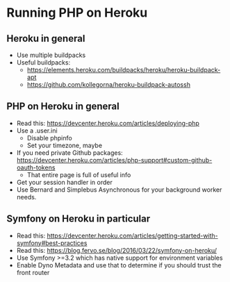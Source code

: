 # Running PHP on Heroku

## Heroku in general

* Use multiple buildpacks
* Useful buildpacks:
  * https://elements.heroku.com/buildpacks/heroku/heroku-buildpack-apt
  * https://github.com/kollegorna/heroku-buildpack-autossh

## PHP on Heroku in general

* Read this: https://devcenter.heroku.com/articles/deploying-php
* Use a .user.ini
  * Disable phpinfo
  * Set your timezone, maybe
* If you need private Github packages: https://devcenter.heroku.com/articles/php-support#custom-github-oauth-tokens
  * That entire page is full of useful info
* Get your session handler in order
* Use Bernard and Simplebus Asynchronous for your background worker needs.

## Symfony on Heroku in particular

* Read this: https://devcenter.heroku.com/articles/getting-started-with-symfony#best-practices
* Read this: https://blog.fervo.se/blog/2016/03/22/symfony-on-heroku/
* Use Symfony >=3.2 which has native support for environment variables
* Enable Dyno Metadata and use that to determine if you should trust the front router
